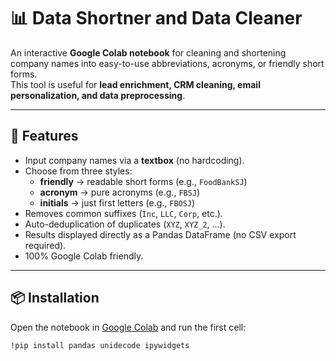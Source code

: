 # 📊 Data Shortner and Data Cleaner

An interactive **Google Colab notebook** for cleaning and shortening company names into easy-to-use abbreviations, acronyms, or friendly short forms.  
This tool is useful for **lead enrichment, CRM cleaning, email personalization, and data preprocessing**.

---

## 🚀 Features
- Input company names via a **textbox** (no hardcoding).
- Choose from three styles:
  - **friendly** → readable short forms (e.g., `FoodBankSJ`)
  - **acronym** → pure acronyms (e.g., `FBSJ`)
  - **initials** → just first letters (e.g., `FBOSJ`)
- Removes common suffixes (`Inc`, `LLC`, `Corp`, etc.).
- Auto-deduplication of duplicates (`XYZ`, `XYZ_2`, …).
- Results displayed directly as a Pandas DataFrame (no CSV export required).
- 100% Google Colab friendly.

---

## 📦 Installation

Open the notebook in [Google Colab](https://colab.research.google.com/) and run the first cell:

```bash
!pip install pandas unidecode ipywidgets

